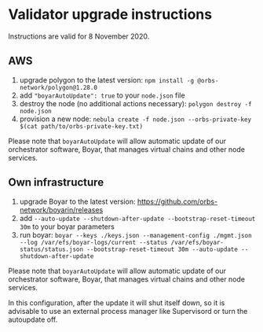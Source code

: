 # Validator upgrade instructions

Instructions are valid for 8 November 2020.

## AWS

1) upgrade polygon to the latest version: `npm install -g @orbs-network/polygon@1.28.0`
2) add `"boyarAutoUpdate": true` to your `node.json` file
3) destroy the node (no additional actions necessary): `polygon destroy -f node.json`
4) provision a new node: `nebula create -f node.json --orbs-private-key $(cat path/to/orbs-private-key.txt)`

Please note that `boyarAutoUpdate` will allow automatic update of our orchestrator software, Boyar, that manages virtual chains and other node services.

## Own infrastructure

1) upgrade Boyar to the latest version: https://github.com/orbs-network/boyarin/releases
2) add `--auto-update --shutdown-after-update --bootstrap-reset-timeout 30m` to your boyar parameters
3) run boyar: `boyar --keys ./keys.json --management-config ./mgmt.json --log /var/efs/boyar-logs/current --status /var/efs/boyar-status/status.json --bootstrap-reset-timeout 30m --auto-update --shutdown-after-update`

Please note that `boyarAutoUpdate` will allow automatic update of our orchestrator software, Boyar, that manages virtual chains and other node services.

In this configuration, after the update it will shut itself down, so it is advisable to use an external process manager like Supervisord or turn the autoupdate off.
